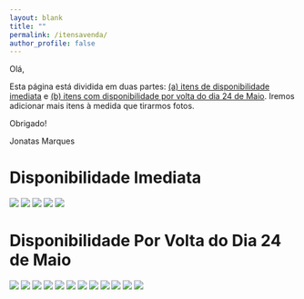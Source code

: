 ```yaml
---
layout: blank
title: ""
permalink: /itensavenda/
author_profile: false
---
```


Olá,

Esta página está dividida em duas partes: [(a) itens de disponibilidade imediata](#disponibilidade-imediata) e [(b) itens com disponibilidade por volta do dia 24 de Maio](#disponibilidade-por-volta-do-dia-24-de-maio). Iremos adicionar mais itens à medida que tirarmos fotos.

Obrigado!

Jonatas Marques

# Disponibilidade Imediata

![](../images/its/004.jpeg)
![](../images/its/005.jpeg)
![](../images/its/006.jpeg)
![](../images/its/007.jpeg)
![](../images/its/008.jpeg)


# Disponibilidade Por Volta do Dia 24 de Maio

![](../images/its/001.jpeg)
![](../images/its/022.jpeg)
![](../images/its/010.jpeg)
![](../images/its/011.jpeg)
![](../images/its/012.jpeg)
![](../images/its/013.jpeg)
![](../images/its/014.jpeg)
![](../images/its/015.jpeg)
![](../images/its/016.jpeg)
![](../images/its/018.jpeg)
![](../images/its/020.jpeg)
![](../images/its/021.jpeg)

